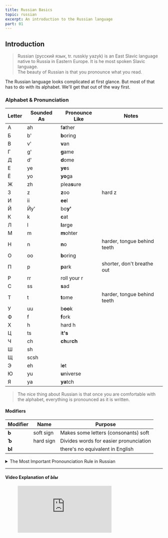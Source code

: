 ```yaml
---
title: Russian Basics
topic: russian
excerpt: An introduction to the Russian language
part: 01
---
```


## Introduction

> Russian (русский язык, tr. russkiy yazyk) is an East Slavic language native to Russia in Eastern Europe. It is he most spoken Slavic language.  
> The beauty of Russian is that you pronounce what you read.

The Russian language looks complicated at first glance. But most of that has to do with its alphabet. We'll get that out of the way first.

### Alphabet & Pronunciation

| Letter | Sounded As | Pronounce Like | Notes                       |
| ------ | ---------- | -------------- | --------------------------- |
| А      | ah         | f**a**ther     |                             |
| Б      | b'         | **b**oring     |                             |
| В      | v'         | **v**an        |                             |
| Г      | g'         | **g**ame       |                             |
| Д      | d'         | **d**ome       |                             |
| Е      | ye         | **ye**s        |                             |
| Ё      | yo         | **yo**ga       |                             |
| Ж      | zh         | plea**s**ure   |                             |
| З      | z          | **z**oo        | hard z                      |
| И      | ii         | **ee**l        |                             |
| Й      | Йy'        | bo**y'**       |                             |
| К      | k          | **c**at        |                             |
| Л      | l          | **l**arge      |                             |
| М      | m          | **m**ohter     |                             |
| Н      | n          | **n**o         | harder, tongue behind teeth |
| О      | oo         | **b**oring     |                             |
| П      | p          | **p**ark       | shorter, don't breathe out  |
| Р      | rr         | roll your r    |                             |
| С      | ss         | **s**ad        |                             |
| Т      | t          | **t**ome       | harder, tongue behind teeth |
| У      | uu         | b**oo**k       |                             |
| Ф      | f          | **f**ork       |                             |
| Х      | h          | hard h         |                             |
| Ц      | ts         | i**t's**       |                             |
| Ч      | ch         | **ch**ur**ch** |                             |
| Ш      | sh         |                |                             |
| Щ      | scsh       |                |                             |
| Э      | eh         | l**e**t        |                             |
| Ю      | yu         | **u**niverse   |                             |
| Я      | ya         | **ya**tch      |

> The nice thing about Russian is that once you are comfortable with the alphabet, everything is pronounced as it is written.

#### Modifiers

| Modifier | Name      | Purpose                                |
| -------- | --------- | -------------------------------------- |
| **Ь**    | soft sign | Makes some letters (consonants) soft   |
| **Ъ**    | hard sign | Divides words for easier pronunciation |
| **Ы**    |           | there's no equivalent in English       |

<details>
<summary markdown="span">The Most Important Pronounciation Rule in Russian</summary>
<b>NO ONE CARES!</b>
</details>

---

#### Video Explanation of _Ыы_

<figure className="video_container">
  <iframe  src="https://www.youtube.com/embed/w9hogVBFECQ"  frameBorder={0} allowFullScreen={true}> </iframe>
</figure>
